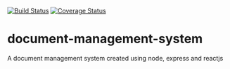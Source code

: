 [![Build Status](https://travis-ci.org/andela-vnwaiwu/document-management-system.svg?branch=development)](https://travis-ci.org/andela-vnwaiwu/document-management-system)
[![Coverage Status](https://coveralls.io/repos/github/andela-vnwaiwu/document-management-system/badge.svg?branch=development)](https://coveralls.io/github/andela-vnwaiwu/document-management-system?branch=development)

# document-management-system
A document management system created using node, express and reactjs
